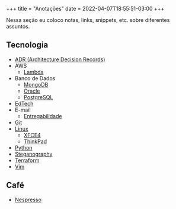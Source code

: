 +++
title = "Anotações"
date = 2022-04-07T18:55:51-03:00
+++


Nessa seção eu coloco notas, links, snippets, etc. sobre diferentes assuntos.

## Tecnologia

- [ADR (Architecture Decision Records)](/anotacoes/adr/)
- AWS
  - [Lambda](/anotacoes/aws/lambda/)
- Banco de Dados
  - [MongoDB](/anotacoes/banco-de-dados/mongodb/)
  - [Oracle](/anotacoes/banco-de-dados/oracle/)
  - [PostgreSQL](/anotacoes/banco-de-dados/postgresql/)
- [EdTech](/anotacoes/edtech/)
- E-mail
  - [Entregabilidade](/anotacoes/entregabilidade-de-emails/)
- [Git](/anotacoes/git/)
- [Linux](/anotacoes/linux/)
  - [XFCE4](/anotacoes/linux/xfce4/)
  - [ThinkPad](/anotacoes/linux/thinkpad/)
- [Python](/anotacoes/python/)
- [Steganography](/anotacoes/steganography/)
- [Terraform](/anotacoes/terraform/)
- [Vim](/anotacoes/vim/)


## Café

- [Nespresso](/anotacoes/nespresso/)
